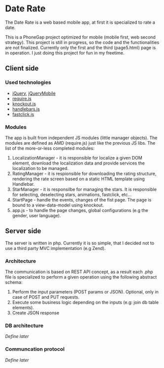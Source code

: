 Date Rate
============

The Date Rate is a web based mobile app, at first it is specialized to rate a date.

This is a PhoneGap project optimized for mobile (mobile first, web second strategy). This project is still in progress, so the code and the functionalities are not finalized. Currently only the first and the third (page5.html) page is in operation. 
I just doing this project for fun in my freetime.

## Client side

### Used technologies

* [jQuery](http://jquery.com/), [jQueryMobile](http://jquerymobile.com)
* [require.js](http://requirejs.org/)
* [knockout.js](http://knockoutjs.com/)
* [handlebars.js](http://handlebarsjs.com/)
* [fastclick.js](https://github.com/ftlabs/fastclick)

### Modules
The app is built from independent JS modules (little manager objects). The modules are defined as AMD (require.js) just like the previous JS libs. The list of the more-or-less completed modules:

1. LocalizationManager - it is responsible for localize a given DOM element, download the localization data and provide services the localization to be managed.
2. RatingManager - it is respionsible for downloading the rating structure, rendering the rate screen based on a static HTML template using Handlebar.
3. StarManager - it is responsilbe for managing the stars. It is responsible for selecting, deselecting stars, animations, fastclick, etc...
4. StartPage - handle the events, changes of the fist page. The page is bound to a view-data-model using knockout.
5. app.js - to handle the page changes, global configurations (e.g the gender, user language).

## Server side

The server is written in php. Currently it is so simple, that I decided not to use a third party MVC implementation (e.g Zend).

### Architecture

The communication is based on REST API concept, as a result each .php file is specialized to perform a given operation using the following abstract schema:

1. Perform the input parameters (POST params or JSON). Optional, only in case of POST and PUT requests.
2. Execute some business logic depending on the inputs (e.g: join db table elements).
3. Create JSON response

### DB architecture

*Define later*

### Communcation protocol

*Define later*
